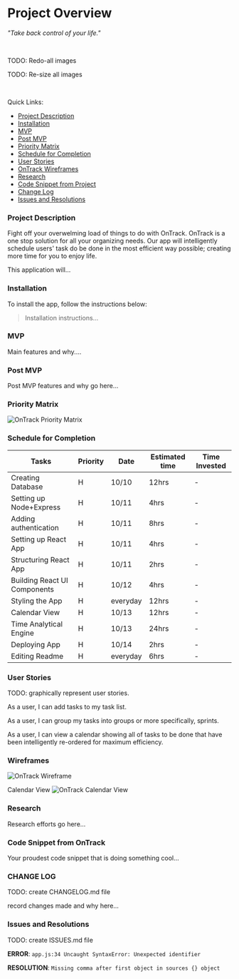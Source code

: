 # Project Overview
*"Take back control of your life."*

<br>

TODO: Redo-all images

TODO: Re-size all images

<br>


Quick Links:
- [Project Description](#project-description)
- [Installation](#installation)
- [MVP](#mvp)
- [Post MVP](#post-mvp)
- [Priority Matrix](#priority-matrix)
- [Schedule for Completion](#schedule-for-completion)
- [User Stories](#user-stories)
- [OnTrack Wireframes](#wireframes)
- [Research](#research)
- [Code Snippet from Project](#code-snippet-from-ontrack)
- [Change Log](#change-log)
- [Issues and Resolutions](#issues-and-resolutions)


### Project Description
Fight off your overwelming load of things to do with OnTrack. OnTrack is a one stop solution for all your organizing needs. Our app will intelligently schedule users' task do be done in the most efficient way possible; creating more time for you to enjoy life.

This application will...


### Installation
To install the app, follow the instructions below:
> Installation instructions...

### MVP
Main features and why....


### Post MVP

Post MVP features and why go here...

### Priority Matrix
![OnTrack Priority Matrix](./readme-assets/on-track-time-priority-matrix.jpg)

### Schedule for Completion
Tasks | Priority | Date | Estimated time | Time Invested
--- | --- | --- | --- | ---
Creating Database              | H | 10/10 | 12hrs | -
Setting up Node+Express        | H | 10/11 | 4hrs  | -
Adding authentication          | H | 10/11 | 8hrs  | -
Setting up React App           | H | 10/11 | 4hrs  | -
Structuring React App          | H | 10/11 | 2hrs  | -
Building React UI Components   | H | 10/12 | 4hrs  | -
Styling the App                | H | everyday | 12hrs | -
Calendar View                  | H | 10/13 | 12hrs | -
Time Analytical Engine         | H | 10/13 | 24hrs | -
Deploying App                  | H | 10/14 | 2hrs  | -
Editing Readme                 | H | everyday | 6hrs | -

### User Stories
TODO: graphically represent user stories.

As a user, I can add tasks to my task list.

As a user, I can group my tasks into groups or more specifically, sprints.

As a user, I can view a calendar showing all of tasks to be done that have been intelligently re-ordered for maximum efficiency.

### Wireframes

![OnTrack Wireframe](./readme-assets/on-track-wireframe.jpg)

Calendar View
![OnTrack Calendar View](./readme-assets/on-track-calendar.jpg)

### Research
Research efforts go here...


### Code Snippet from OnTrack

Your proudest code snippet that is doing something cool...

### CHANGE LOG
TODO: create CHANGELOG.md file

record changes made and why here...

### Issues and Resolutions
TODO: create ISSUES.md file

**ERROR**: `app.js:34 Uncaught SyntaxError: Unexpected identifier`

**RESOLUTION**: `Missing comma after first object in sources {} object`

 
  
